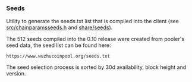 ### Seeds ###

Utility to generate the seeds.txt list that is compiled into the client
(see [src/chainparamsseeds.h](/src/chainparamsseeds.h) and [share/seeds](/share/seeds)).

The 512 seeds compiled into the 0.10 release were created from pooler's seed data, the seed list can be found here:

	https://www.wuzhucoinpool.org/seeds.txt

The seed selection process is sorted by 30d availability, block height and version.
